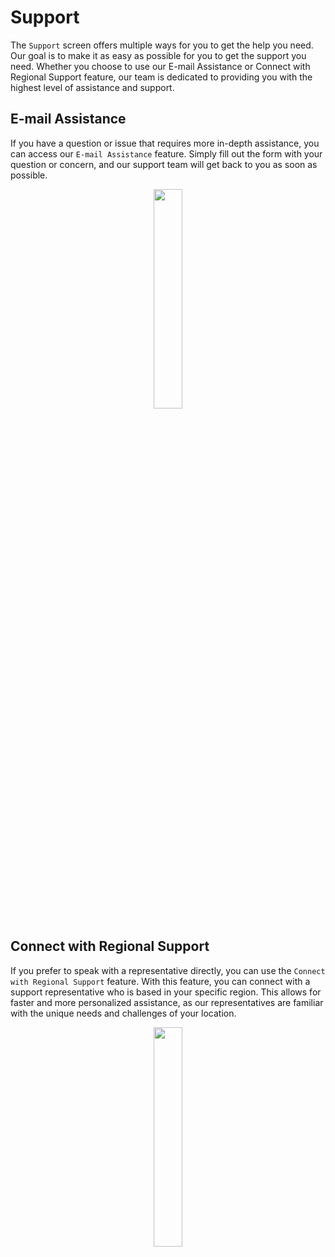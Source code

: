 # Support

The `Support` screen offers multiple ways for you to get the help you need. Our goal is to make it as easy as possible for you to get the support you need. Whether you choose to use our E-mail Assistance or Connect with Regional Support feature, our team is dedicated to providing you with the highest level of assistance and support.

## E-mail Assistance

If you have a question or issue that requires more in-depth assistance, you can access our `E-mail Assistance` feature. Simply fill out the form with your question or concern, and our support team will get back to you as soon as possible. 

<p align="center"><img src="https://i.imgur.com/3QiM3Bi.gif" width="30%"></p>


## Connect with Regional Support 


If you prefer to speak with a representative directly, you can use the `Connect with Regional Support` feature. With this feature, you can connect with a support representative who is based in your specific region. This allows for faster and more personalized assistance, as our representatives are familiar with the unique needs and challenges of your location.

<p align="center"><img src="https://i.imgur.com/UhnaGSk.gif" width="30%"></p>
